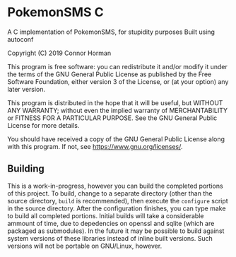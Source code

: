 # PokemonSMS C
A C implementation of PokemonSMS, for stupidity purposes
Built using autoconf

Copyright (C) 2019  Connor Horman

This program is free software: you can redistribute it and/or modify
it under the terms of the GNU General Public License as published by
the Free Software Foundation, either version 3 of the License, or
(at your option) any later version.

This program is distributed in the hope that it will be useful,
but WITHOUT ANY WARRANTY; without even the implied warranty of
MERCHANTABILITY or FITNESS FOR A PARTICULAR PURPOSE.  See the
GNU General Public License for more details.

You should have received a copy of the GNU General Public License
along with this program.  If not, see <https://www.gnu.org/licenses/>.

## Building

This is a work-in-progress, however you can build the completed portions of this project. 
To build, change to a separate directory (other than the source directory, `build` is recommended), then execute the `configure` script in the source directory. After the configuration finishes, you can type make to build all completed portions. 
Initial builds will take a considerable ammount of time, due to depedencies on openssl and sqlite (which are packaged as submodules). 
In the future it may be possible to build against system versions of these libraries instead of inline built versions. 
Such versions will not be portable on GNU/Linux, however. 
